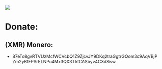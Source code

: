 ![](https://user-images.githubusercontent.com/507615/90595977-95e70e80-e220-11ea-864a-6a61adaff212.png)

# Donate:
## (XMR) Monero: 
- 87eTo8gvRTVUzMcfWCVcbQ1Z9ZjcvJY9DKq2traGgtrGQom3c9AqVBjPZm2yBfFPSrELNPu4Mx3QX3T5fCASbyv4CXd8isw





